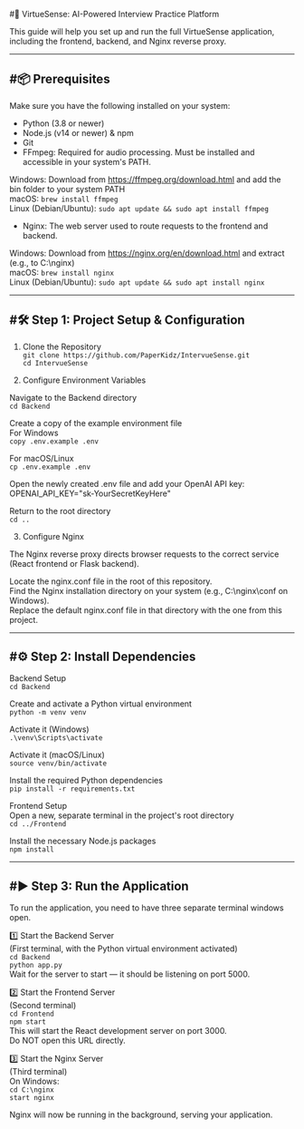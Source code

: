 #🚀 VirtueSense: AI-Powered Interview Practice Platform

This guide will help you set up and run the full VirtueSense application, including the frontend, backend, and Nginx reverse proxy.

------------------------------------------------------------
#📦 Prerequisites
------------------------------------------------------------

Make sure you have the following installed on your system:

- Python (3.8 or newer)
- Node.js (v14 or newer) & npm
- Git
- FFmpeg: Required for audio processing. Must be installed and accessible in your system's PATH.

Windows: Download from https://ffmpeg.org/download.html and add the bin folder to your system PATH  
macOS:
```brew install ffmpeg```  
Linux (Debian/Ubuntu):
```sudo apt update && sudo apt install ffmpeg```

- Nginx: The web server used to route requests to the frontend and backend.

Windows: Download from https://nginx.org/en/download.html and extract (e.g., to C:\nginx)  
macOS:
```brew install nginx```  
Linux (Debian/Ubuntu):
```sudo apt update && sudo apt install nginx```

------------------------------------------------------------
#🛠️ Step 1: Project Setup & Configuration
------------------------------------------------------------

1. Clone the Repository  
```git clone https://github.com/PaperKidz/IntervueSense.git```  
```cd IntervueSense```

2. Configure Environment Variables  

Navigate to the Backend directory  
```cd Backend```

Create a copy of the example environment file  
For Windows  
```copy .env.example .env```  

For macOS/Linux  
```cp .env.example .env```

Open the newly created .env file and add your OpenAI API key:  
OPENAI_API_KEY="sk-YourSecretKeyHere"

Return to the root directory  
```cd ..```

3. Configure Nginx  

The Nginx reverse proxy directs browser requests to the correct service (React frontend or Flask backend).  

Locate the nginx.conf file in the root of this repository.  
Find the Nginx installation directory on your system (e.g., C:\nginx\conf on Windows).  
Replace the default nginx.conf file in that directory with the one from this project.

------------------------------------------------------------
#⚙️ Step 2: Install Dependencies
------------------------------------------------------------

Backend Setup  
```cd Backend```

Create and activate a Python virtual environment  
```python -m venv venv```

Activate it (Windows)  
```.\venv\Scripts\activate```

Activate it (macOS/Linux)  
```source venv/bin/activate```

Install the required Python dependencies  
```pip install -r requirements.txt```

Frontend Setup  
Open a new, separate terminal in the project's root directory  
```cd ../Frontend```

Install the necessary Node.js packages  
```npm install```

------------------------------------------------------------
#▶️ Step 3: Run the Application
------------------------------------------------------------

To run the application, you need to have three separate terminal windows open.

1️⃣ Start the Backend Server  
(First terminal, with the Python virtual environment activated)  
```cd Backend```  
```python app.py```  
Wait for the server to start — it should be listening on port 5000.

2️⃣ Start the Frontend Server  
(Second terminal)  
```cd Frontend```  
```npm start```  
This will start the React development server on port 3000.  
Do NOT open this URL directly.

3️⃣ Start the Nginx Server  
(Third terminal)  
On Windows:  
```cd C:\nginx```  
```start nginx```

Nginx will now be running in the background, serving your application.
